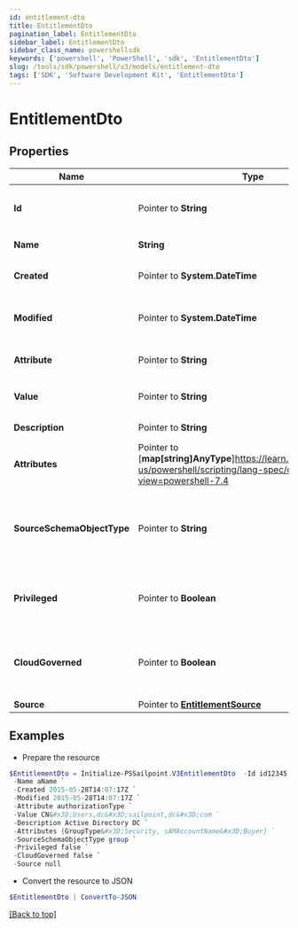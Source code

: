 ```yaml
---
id: entitlement-dto
title: EntitlementDto
pagination_label: EntitlementDto
sidebar_label: EntitlementDto
sidebar_class_name: powershellsdk
keywords: ['powershell', 'PowerShell', 'sdk', 'EntitlementDto'] 
slug: /tools/sdk/powershell/v3/models/entitlement-dto
tags: ['SDK', 'Software Development Kit', 'EntitlementDto']
---
```



# EntitlementDto

## Properties

Name | Type | Description | Notes
------------ | ------------- | ------------- | -------------
**Id** |  Pointer to **String** | System-generated unique ID of the Object | [optional] [readonly] 
**Name** |  **String** | Name of the Object | [required]
**Created** |  Pointer to **System.DateTime** | Creation date of the Object | [optional] [readonly] 
**Modified** |  Pointer to **System.DateTime** | Last modification date of the Object | [optional] [readonly] 
**Attribute** |  Pointer to **String** | Name of the entitlement attribute | [optional] 
**Value** |  Pointer to **String** | Raw value of the entitlement | [optional] 
**Description** |  Pointer to **String** | Entitlment description | [optional] 
**Attributes** |  Pointer to [**map[string]AnyType**]https://learn.microsoft.com/en-us/powershell/scripting/lang-spec/chapter-04?view=powershell-7.4 | Entitlement attributes | [optional] 
**SourceSchemaObjectType** |  Pointer to **String** | Schema objectType on the given application that maps to an Account Group | [optional] 
**Privileged** |  Pointer to **Boolean** | Determines if this Entitlement is privileged. | [optional] 
**CloudGoverned** |  Pointer to **Boolean** | Determines if this Entitlement is goverened in the cloud. | [optional] 
**Source** |  Pointer to [**EntitlementSource**](entitlement-source) |  | [optional] 

## Examples

- Prepare the resource
```powershell
$EntitlementDto = Initialize-PSSailpoint.V3EntitlementDto  -Id id12345 `
 -Name aName `
 -Created 2015-05-28T14:07:17Z `
 -Modified 2015-05-28T14:07:17Z `
 -Attribute authorizationType `
 -Value CN&#x3D;Users,dc&#x3D;sailpoint,dc&#x3D;com `
 -Description Active Directory DC `
 -Attributes {GroupType&#x3D;Security, sAMAccountName&#x3D;Buyer} `
 -SourceSchemaObjectType group `
 -Privileged false `
 -CloudGoverned false `
 -Source null
```

- Convert the resource to JSON
```powershell
$EntitlementDto | ConvertTo-JSON
```


[[Back to top]](#) 


